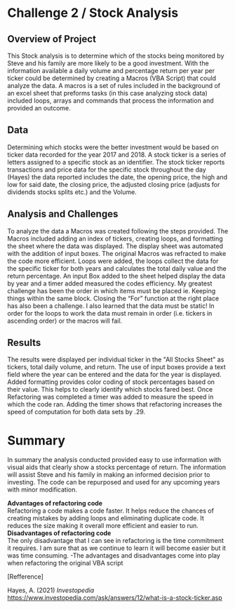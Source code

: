 # Challenge 2 / Stock Analysis 

## Overview of Project
This Stock analysis is to determine which of the stocks being monitored by Steve and his family are more likely to be a good investment.  With the information available a daily volume and percentage return per year per ticker could be determined by creating a Macros (VBA Script) that could analyze the data. A macros  is a set of rules included in the background of an excel sheet that preforms tasks (in this case analyzing stock data) included loops, arrays and commands that  process the information and provided an outcome. 

## Data 
Determining which stocks were the better investment would be based on ticker data recorded for the year 2017 and 2018. A stock ticker is a series of letters assigned to a specific stock as an identifier. The stock ticker reports transactions and price data for the specific stock throughout the day (Hayes) the data reported includes the date, the opening price, the high and low for said date, the closing price, the adjusted closing price (adjusts for dividends stocks splits etc.) and the Volume.

## Analysis and Challenges
To analyze the data a Macros was created following the steps provided. The Macros included adding an index of tickers, creating loops, and formatting the sheet where the data was displayed. The display sheet was automated with the addition of input boxes. The original Macros was refracted to make the code more efficient. Loops were added, the loops collect the data for the specific ticker for both years and calculates the total daily value and the return percentage. An input Box added to the sheet helped display the data by year and a timer added measured the codes efficiency.  My greatest challenge has been the order in which items must be placed ie. Keeping things within the same block. Closing the “For” function at the right place has also been a challenge. I also learned that the data must be static! In order for the loops to work the data must remain in order (i.e. tickers in ascending order) or the macros will fail.

## Results
The results were displayed per individual ticker in the "All Stocks Sheet" as tickers, total daily volume, and return. The use of input boxes provide a text field where the year can be entered and the data for the year is displayed. Added formatting provides color coding of stock percentages based on their value. This helps to clearly identify which stocks fared best. Once Refactoring was completed a timer was added to measure the speed in which the code ran. Adding the timer shows that refactoring increases the speed of computation for both data sets by .29. 

# Summary 
In summary the analysis conducted provided easy to use information with visual aids that clearly show a stocks percentage of return. The information will assist Steve and his family in making an informed decision prior to investing. The code can be repurposed and used for any upcoming years with minor modification. 

**Advantages of refactoring code**    
Refactoring a code makes a code faster. It helps reduce the chances of creating mistakes by adding loops and eliminating duplicate code. It reduces the size making it overall more efficient and easier to run.   
**Disadvantages of refactoring code**   
The only disadvantage that I can see in refactoring is the time commitment it requires. I am sure that as we continue to learn it will become easier but it was time consuming.
-The advantages and disadvantages come into play when refactoring the original VBA script



[Refference]

Hayes, A. (2021) *Investopedia* https://www.investopedia.com/ask/answers/12/what-is-a-stock-ticker.asp


